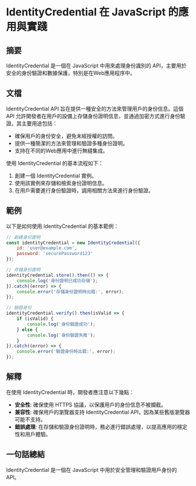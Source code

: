 <!--
Meta Description: # IdentityCredential 在 JavaScript 的應用與實踐 ## 摘要 IdentityCredential 是一個在 JavaScript 中用來處理身份識別的 API，主要用於安全的身份驗證和數據保護，特別是在Web應用程序中。 ## 文檔 IdentityCredenti...
Meta Keywords: identitycredential, error, api, console, javascript
-->

# IdentityCredential 在 JavaScript 的應用與實踐

## 摘要
IdentityCredential 是一個在 JavaScript 中用來處理身份識別的 API，主要用於安全的身份驗證和數據保護，特別是在Web應用程序中。

## 文檔
IdentityCredential API 旨在提供一種安全的方法來管理用戶的身份信息。這個 API 允許開發者在用戶的設備上存儲身份證明信息，並通過加密方式進行身份驗證。其主要用途包括：

- 確保用戶的身份安全，避免未經授權的訪問。
- 提供一種簡潔的方法來管理和驗證多種身份證明。
- 支持在不同的Web應用中進行無縫集成。

使用 IdentityCredential 的基本流程如下：
1. 創建一個 IdentityCredential 實例。
2. 使用該實例來存儲和檢索身份證明信息。
3. 在用戶需要進行身份驗證時，調用相關方法來進行身份驗證。

## 範例
以下是如何使用 IdentityCredential 的基本範例：

```javascript
// 創建身份證明
const identityCredential = new IdentityCredential({
    id: 'user@example.com',
    password: 'securePassword123'
});

// 存儲身份證明
identityCredential.store().then(() => {
    console.log('身份證明已成功存儲');
}).catch((error) => {
    console.error('存儲身份證明時出錯:', error);
});

// 驗證身份
identityCredential.verify().then(isValid => {
    if (isValid) {
        console.log('身份驗證成功');
    } else {
        console.log('身份驗證失敗');
    }
}).catch((error) => {
    console.error('驗證身份時出錯:', error);
});
```

## 解釋
在使用 IdentityCredential 時，開發者應注意以下幾點：
- **安全性**: 確保使用 HTTPS 協議，以保護用戶的身份信息不被攔截。
- **兼容性**: 確保用戶的瀏覽器支持 IdentityCredential API，因為某些舊版瀏覽器可能不支持。
- **錯誤處理**: 在存儲和驗證身份證明時，務必進行錯誤處理，以提高應用的穩定性和用戶體驗。

## 一句話總結
IdentityCredential 是一個在 JavaScript 中用於安全管理和驗證用戶身份的 API。